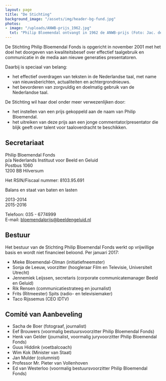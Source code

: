 ```yaml
---
layout: page
title: "De Stichting"
background_image: "/assets/img/header-bg-fund.jpg"
photos:
- image: "/uploads/ANWB-prijs_1962.jpg"
  txt: "Philip Bloemendal ontvangt in 1962 de ANWB-prijs (Foto: Jac. de Nijs. Bron: Nationaal Archief)"
---
```


De Stichting Philip Bloemendal Fonds is opgericht in november 2001 met het doel het doorgeven van kwaliteitsbesef over effectief taalgebruik en communicatie in de media aan nieuwe generaties presentatoren.

Daarbij is speciaal van belang:

* het effectief overdragen van teksten in de Nederlandse taal, met name van nieuwsberichten, actualiteiten en achtergrondnieuws.
* het bevorderen van zorgvuldig en doelmatig gebruik van de Nederlandse taal. 

De Stichting wil haar doel onder meer verwezenlijken door:

* het instellen van een prijs gekoppeld aan de naam van Philip Bloemendal.
* het uitreiken van deze prijs aan een jonge commentator/presentator die blijk geeft over talent voor taaloverdracht te beschikken. 

## Secretariaat

Philip Bloemendal Fonds  
p/a Nederlands Instituut voor Beeld en Geluid  
Postbus 1060  
1200 BB Hilversum  

Het RSIN/Fiscaal nummer: 8103.95.691  

Balans en staat van baten en lasten

2013-2014  
2015-2016  

Telefoon: 035 - 6774999  
E-mail: [bloemendalprijs@beeldengeluid.nl](mailto:bloemendalprijs@beeldengeluid.nl)  

## Bestuur

Het bestuur van de Stichting Philip Bloemendal Fonds werkt op vrijwillige basis en wordt niet financieel beloond. Per januari 2017:

* Mieke Bloemendal-Olman (initiatiefneemster)
* Sonja de Leeuw, voorzitter (hoogleraar Film en Televisie, Universiteit Utrecht)
* Jennemiek Leijssen, secretaris (corporate communicatemanager Beeld en Geluid)
* Rik Rensen (communicatiestrateeg en journalist)
* Frits (Ritmeester) Spits (radio- en televisiemaker)
* Taco Rijssemus (CEO IDTV)

## Comité van Aanbeveling

* Sacha de Boer (fotograaf, journalist)
* Eef Brouwers (voormalig bestuursvoorzitter Philip Bloemendal Fonds)
* Henk van Gelder (journalist, voormalig juryvoorzitter Philip Bloemendal Fonds)
* Guus Hiddink (voetbalcoach)
* Wim Kok (Minister van Staat)
* Jan Mulder (columnist)
* Professor Mr. Pieter van Vollenhoven 
* Ed van Westerloo (voormalig bestuursvoorzitter Philip Bloemendal Fonds)

